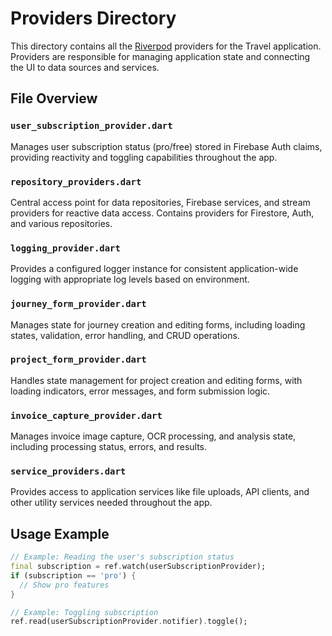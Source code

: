 # Providers Directory

This directory contains all the [Riverpod](https://riverpod.dev/) providers for the Travel application. Providers are responsible for managing application state and connecting the UI to data sources and services.

## File Overview

### `user_subscription_provider.dart`
Manages user subscription status (pro/free) stored in Firebase Auth claims, providing reactivity and toggling capabilities throughout the app.

### `repository_providers.dart`
Central access point for data repositories, Firebase services, and stream providers for reactive data access. Contains providers for Firestore, Auth, and various repositories.

### `logging_provider.dart`
Provides a configured logger instance for consistent application-wide logging with appropriate log levels based on environment.

### `journey_form_provider.dart`
Manages state for journey creation and editing forms, including loading states, validation, error handling, and CRUD operations.

### `project_form_provider.dart`
Handles state management for project creation and editing forms, with loading indicators, error messages, and form submission logic.

### `invoice_capture_provider.dart`
Manages invoice image capture, OCR processing, and analysis state, including processing status, errors, and results.

### `service_providers.dart`
Provides access to application services like file uploads, API clients, and other utility services needed throughout the app.

## Usage Example

```dart
// Example: Reading the user's subscription status
final subscription = ref.watch(userSubscriptionProvider);
if (subscription == 'pro') {
  // Show pro features
}

// Example: Toggling subscription
ref.read(userSubscriptionProvider.notifier).toggle();
``` 